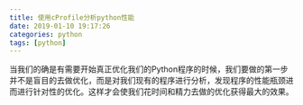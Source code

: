 ```yaml
---
title: 使用cProfile分析python性能
date: 2019-01-10 19:17:26
categories: python
tags: [python]
---
```


当我们的确是有需要开始真正优化我们的Python程序的时候，我们要做的第一步并不是盲目的去做优化，而是对我们现有的程序进行分析，发现程序的性能瓶颈进而进行针对性的优化。这样才会使我们花时间和精力去做的优化获得最大的效果。

<!-- more -->


